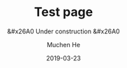 ---
# Standard front matter stuff
author: Muchen He
date: 2019-03-23
layout: default
title: Test page

# Custom stuff
# Title
titlebar: TestMd page

# Nav selector
nav_active: /blog

# Header
header_color: '#321'
subtitle: '&#x26A0 Under construction &#x26A0'
---